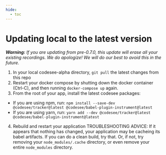 ```yaml
---
hide:
  - toc
---
```

# Updating local to the latest version

_**Warning:** If you are updating from pre-0.7.0, this update will erase all your existing recordings. We do apologize! We will do our best to avoid this in the future._

1. In your local codesee-alpha directory, ```git pull``` the latest changes from this repo
2. Restart your docker compose by shutting down the docker container (Ctrl-C), and then running ```docker-compose up``` again.
3. From the root of your app, install the latest codesee packages:
  - If you are using npm, run: ```npm install --save-dev @codesee/tracker@latest @codesee/babel-plugin-instrument@latest```
  - If you are using yarn, run: ```yarn add --dev @codesee/tracker@latest @codesee/babel-plugin-instrument@latest```
4. Rebuild and restart your application
TROUBLESHOOTING ADVICE: If it appears that nothing has changed, your application may be cacheing its babel artifacts. If you can do a clean build, try that. Or, if not, try removing your ```node_modules/.cache``` directory, or even remove your entire ```node_modules``` directory.
